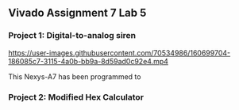 ## Vivado Assignment 7 Lab 5
### Project 1: Digital-to-analog siren
https://user-images.githubusercontent.com/70534986/160699704-186085c7-3115-4a0b-bb9a-8d59ad0c92e4.mp4







This Nexys-A7 has been programmed to 

### Project 2: Modified Hex Calculator


